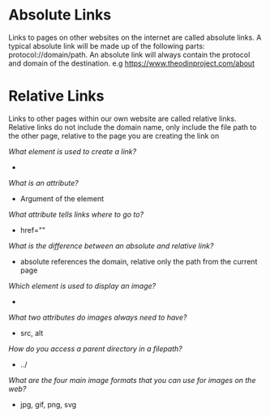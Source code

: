 Absolute Links
==============
Links to pages on other websites on the internet are called absolute links. A typical absolute link will be made up of the following parts: protocol://domain/path. An absolute link will always contain the protocol and domain of the destination.
e.g https://www.theodinproject.com/about

Relative Links
==============
Links to other pages within our own website are called relative links. Relative links do not include the domain name, only include the file path to the other page, relative to the page you are creating the link on

*What element is used to create a link?*
- <a>

*What is an attribute?*
- Argument of the element

*What attribute tells links where to go to?*
- href=""

*What is the difference between an absolute and relative link?*
- absolute references the domain, relative only the path from the current page

*Which element is used to display an image?*
- <img>

*What two attributes do images always need to have?*
- src, alt

*How do you access a parent directory in a filepath?*
- ../

*What are the four main image formats that you can use for images on the web?*
- jpg, gif, png, svg